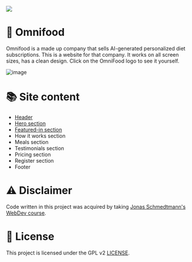 <a href="https://edveika-omnifood.netlify.app/"><img src="https://github.com/Edveika/OmniFood.dev/assets/113787144/a4f6f459-1596-423e-a106-df906245b2ca"></a>

# 🍕 Omnifood

Omnifood is a made up company that sells AI-generated personalized diet subscriptions. This is a website for that company. It works on all screen sizes, has a clean design. Click on the OmniFood logo to see it yourself.

![image](https://github.com/Edveika/OmniFood.dev/assets/113787144/b588e155-7085-401c-8375-6e688d56dad2)

# 📚 Site content

* [Header](https://github.com/Edveika/OmniFood.dev/blob/main/header.md)
* [Hero section](https://github.com/Edveika/OmniFood.dev/blob/main/hero-section.md)
* [Featured-in section](https://github.com/Edveika/OmniFood.dev/blob/main/featured-in.md)
* How it works section
* Meals section
* Testimonials section
* Pricing section
* Register section
* Footer

# ⚠️ Disclaimer

Code written in this project was acquired by taking [Jonas Schmedtmann's WebDev course](https://github.com/Edveika/Udemy-HTML-CSS).

# 📜 License

This project is licensed under the GPL v2 [LICENSE](LICENSE).
